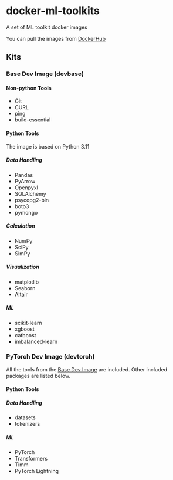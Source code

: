 # docker-ml-toolkits

A set of ML toolkit docker images

You can pull the images from [DockerHub](https://hub.docker.com/repository/docker/ilbumi/python-toolkit)

## Kits

### Base Dev Image (devbase)

#### Non-python Tools

- Git
- CURL
- ping
- build-essential

#### Python Tools

The image is based on Python 3.11

##### Data Handling

- Pandas
- PyArrow
- Openpyxl
- SQLAlchemy
- psycopg2-bin
- boto3
- pymongo

##### Calculation

- NumPy
- SciPy
- SimPy

##### Visualization

- matplotlib
- Seaborn
- Altair

##### ML

- scikit-learn
- xgboost
- catboost
- imbalanced-learn

### PyTorch Dev Image (devtorch)

All the tools from the [Base Dev Image](#base-dev-image-devbase) are included. Other included packages are listed below.

#### Python Tools

##### Data Handling

- datasets
- tokenizers

##### ML

- PyTorch
- Transformers
- Timm
- PyTorch Lightning
